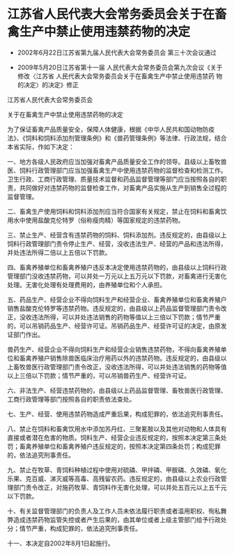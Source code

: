 # 江苏省人民代表大会常务委员会关于在畜禽生产中禁止使用违禁药物的决定

- 2002年6月22日江苏省第九届人民代表大会常务委员会
第三十次会议通过

- 2009年5月20日江苏省第十一届
人民代表大会常务委员会第九次会议《关于修改〈江苏省
人民代表大会常务委员会关于在畜禽生产中禁止使用违禁药
物的决定〉的决定》修正

<!-- INFO END -->

江苏省人民代表大会常务委员会

关于在畜禽生产中禁止使用违禁药物的决定

为了保证畜禽产品质量安全，保障人体健康，根据《中华人民共和国动物防疫法》、《饲料和饲料添加剂管理条例》和《兽药管理条例》等法律、行政法规，结合本省实际，作如下决定：

一、地方各级人民政府应当加强对畜禽产品质量安全工作的领导。县级以上畜牧兽医、饲料行政管理部门应当加强畜禽生产中使用违禁药物的监督检查和检测工作。卫生行政、工商行政管理、质量技术监督和药品监督管理等部门应当按照各自的职责，共同做好对违禁药物的监督检查工作，对畜禽产品实施从生产到销售全过程的监督管理。

二、畜禽生产使用饲料和饲料添加剂应当符合国家有关规定，禁止在饲料和畜禽饮用水中使用盐酸克伦特罗（俗称瘦肉精）等国家规定的违禁药物。

三、禁止生产、经营含有违禁药物的饲料、饲料添加剂。违反规定的，由县级以上饲料行政管理部门责令停止生产、经营，没收违法生产、经营的产品和违法所得，并处违法所得二倍以上五倍以下罚款。

四、畜禽养殖单位和畜禽养殖户违反本决定使用违禁药物的，由县级以上饲料行政管理部门没收违禁药物，可以并处一万元以上五万元以下罚款，对畜禽进行无害化处理。无害化处理有处理费用的，由养殖单位和个人承担。

五、药品生产、经营企业不得向饲料生产和经营企业、畜禽养殖单位和畜禽养殖户销售盐酸克伦特罗等违禁药物。违反规定的，由县级以上药品监督管理部门责令改正，没收违法所得，可以并处违法销售的药物等值以上三倍以下罚款；情节严重的，可以吊销药品生产、经营许可证。吊销药品生产、经营许可证的决定，由原发证部门作出。

兽药生产、经营企业不得向饲料生产和经营企业销售违禁药物，不得向畜禽养殖单位和畜禽养殖户销售除兽医临床治疗用药以外的违禁药物。违反规定的，由县级以上畜牧兽医行政管理部门责令改正，没收违法所得，可以并处违法销售的药物等值以上三倍以下罚款；情节严重的，可以吊销兽药生产、经营许可证。

六、非法生产、经营违禁药物的，由县级以上药品监督管理、畜牧兽医行政管理、工商行政管理等部门按照各自的职责依法查处。

七、生产、经营、使用违禁药物造成严重后果，构成犯罪的，依法追究刑事责任。

八、禁止在饲料和畜禽饮用水中添加苏丹红、三聚氰胺以及其他对动物和人体具有直接或者潜在危害的物质。饲料生产、经营企业违反规定的，按照本决定第三条处罚；畜禽养殖单位和畜禽养殖户违反规定的，按照本决定第四条处罚；构成犯罪的，依法追究刑事责任。

九、禁止在牧草、青饲料种植过程中使用对硫磷、甲拌磷、甲胺磷、久效磷、氧化乐果、克百威、涕灭威等高毒、高残留农药。违反规定的，由县级以上农业行政管理部门责令改正，对施药牧草、青饲料作无害化处理，可以并处五百元以上五千元以下罚款。

十、有关监督管理部门的负责人及工作人员未依法履行职责或者滥用职权、徇私舞弊造成违禁药物监管失控或者产生后果的，由其单位或者上级主管部门给予行政处分；情节严重，构成犯罪的，依法追究刑事责任。

十一、本决定自2002年8月1日起施行。
